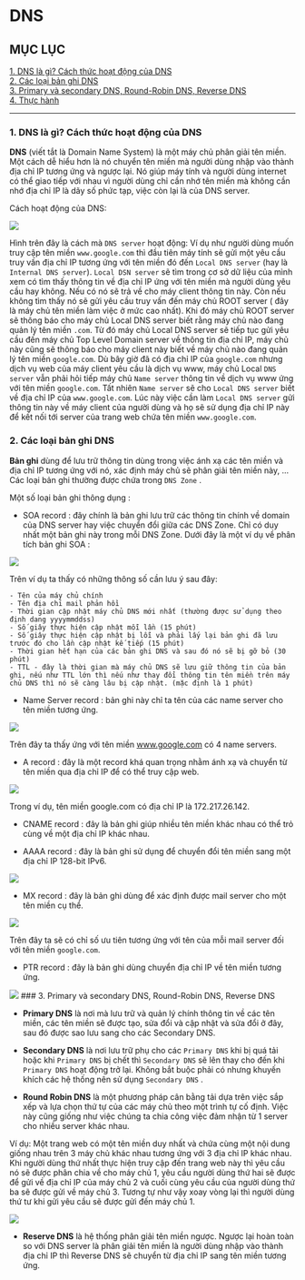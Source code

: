 # DNS  

## MỤC LỤC  

[1. DNS là gì? Cách thức hoạt động của DNS](#dnsandhowtowork)  
[2. Các loại bản ghi DNS](#banghidns)  
[3. Primary và secondary DNS, Round-Robin DNS, Reverse DNS](#typeofdns)  
[4. Thực hành](#thuchanh)  

*********************************

<a name="dnsandhowtowork"></a>  
### 1. DNS là gì? Cách thức hoạt động của DNS  

**DNS** (viết tắt là Domain Name System) là một máy chủ phân giải tên miền. Một cách dễ hiểu hơn là nó chuyển tên miền mà người dùng nhập vào thành địa chỉ IP tương ứng và ngược lại. Nó giúp máy tính và người dùng internet có thể giao tiếp với nhau vì người dùng chỉ cần nhớ tên miền mà không cần nhớ địa chỉ IP là dãy số phức tạp, việc còn lại là của DNS server.  
 
Cách hoạt động của DNS: 

<img src="https://i.imgur.com/ZUI93JV.png">  

Hình trên đây là cách mà `DNS server` hoạt động: Ví dụ như người dùng muốn truy cập tên miền `www.google.com` thì đầu tiên máy tính sẽ gửi một yêu cầu truy vấn địa chỉ IP tương ứng với tên miền đó đến `Local DNS server` (hay là `Internal DNS server`). `Local DSN server` sẽ tìm trong cơ sở dữ liệu của mình xem có tìm thấy thông tin về địa chỉ IP ứng với tên miền mà người dùng yêu cầu hay không. Nếu có nó sẽ trả về cho máy client thông tin này. Còn nếu không tìm thấy nó sẽ gửi yêu cầu truy vấn đến máy chủ ROOT server ( đây là máy chủ tên miền làm việc ở mức cao nhất). Khi đó máy chủ ROOT server sẽ thông báo cho máy chủ Local DNS server biết rằng máy chủ nào đang quản lý tên miền `.com`. Từ đó máy chủ Local DNS server sẽ tiếp tục gửi yêu cầu đến máy chủ Top Level Domain server về thông tin địa chỉ IP, máy chủ này cũng sẽ thông báo cho máy client này biết về máy chủ nào đang quản lý tên miền `google.com`. Dù bây giờ đã có địa chỉ IP của `google.com` nhưng dịch vụ web của máy client yêu cầu là dịch vụ www, máy chủ Local `DNS server` vẫn phải hỏi tiếp máy chủ `Name server` thông tin về dịch vụ www ứng với tên miền `google.com`. Tất nhiên `Name server` sẽ cho `Local DNS server` biết về địa chỉ IP của `www.google.com`. Lúc này việc cần làm `Local DNS server` gửi thông tin này về máy client của người dùng và họ sẽ sử dụng địa chỉ IP này để kết nối tới server của trang web chứa tên miền `www.google.com`.  

<a name="banghidns"></a>
### 2. Các loại bản ghi DNS  

**Bản ghi** dùng để lưu trữ thông tin dùng trong việc ánh xạ các tên miền và địa chỉ IP tương ứng với nó, xác định máy chủ sẽ phân giải tên miền này, ... Các loại bản ghi thường được chứa trong `DNS Zone` .  
 
Một số loại bản ghi thông dụng :  

- SOA record : đây chính là bản ghi lưu trữ các thông tin chính về domain của DNS server hay việc chuyển đổi giữa các DNS Zone. Chỉ có duy nhất một bản ghi này trong mỗi DNS Zone. Dưới đây là một ví dụ về phân tích bản ghi SOA :  

<img src="https://i.imgur.com/mwwE5h2.png">  

Trên ví dụ ta thấy có những thông số cần lưu ý sau đây:  

```
- Tên của máy chủ chính  
- Tên địa chỉ mail phản hồi  
- Thời gian cập nhật máy chủ DNS mới nhất (thường được sử dụng theo định dang yyyymmddss)  
- Số giây thực hiện cập nhật mỗi lần (15 phút)  
- Số giây thực hiện cập nhật bị lỗi và phải lấy lại bản ghi đã lưu trước đó cho lần cập nhật kế tiếp (15 phút)  
- Thời gian hết hạn của các bản ghi DNS và sau đó nó sẽ bị gỡ bỏ (30 phút)  
- TTL - đây là thời gian mà máy chủ DNS sẽ lưu giữ thông tin của bản ghi, nếu như TTL lớn thì nếu như thay đổi thông tin tên miền trên máy chủ DNS thì nó sẽ càng lâu bị cập nhật. (mặc định là 1 phút)  
``` 

- Name Server record : bản ghi này chỉ ta tên của các name server cho tên miền tương ứng. 

<img src="https://i.imgur.com/VKl0FXD.png">  

Trên đây ta thấy ứng với tên miền www.google.com có 4 name servers.  

- A record : đây là một record khá quan trọng nhằm ánh xạ và chuyển từ tên miền qua địa chỉ IP để có thể truy cập web.  

<img src="https://i.imgur.com/vjto6Zc.png">  

Trong ví dụ, tên miền google.com có địa chỉ IP là 172.217.26.142.  

- CNAME record : đây là bản ghi giúp nhiều tên miền khác nhau có thể trỏ cùng về một địa chỉ IP khác nhau.  

- AAAA record : đây là bản ghi sử dụng để chuyển đổi tên miền sang một địa chỉ IP 128-bit IPv6.  

<img src="https://i.imgur.com/2muQIco.png">  

- MX record : đây là bản ghi dùng để xác định được mail server cho một tên miền cụ thể.  

<img src="https://i.imgur.com/Z0bDHJV.png">  

Trên đây ta sẽ có chỉ số ưu tiên tương ứng với tên của mỗi mail server đối với tên miền `google.com`.  

- PTR record : đây là bản ghi dùng chuyển địa chỉ IP về tên miền tương ứng. 

<img src="https://i.imgur.com/6E82VAE.png">  

<a name="typeofdns">  
### 3. Primary và secondary DNS, Round-Robin DNS, Reverse DNS  

- **Primary DNS** là nơi mà lưu trữ và quản lý chính thông tin về các tên miền, các tên miền sẽ được tạo, sửa đổi và cập nhật và sửa đổi ở đây, sau đó được sao lưu sang cho các Secondary DNS.  

- **Secondary DNS** là nơi lưu trữ phụ cho các `Primary DNS` khi bị quá tải hoặc khi `Primary DNS` bị chết thì `Secondary DNS` sẽ lên thay cho đến khi `Primary DNS` hoạt động trở lại. Không bắt buộc phải có nhưng khuyến khích các hệ thống nên sử dụng `Secondary DNS` .  

- **Round Robin DNS** là một phương pháp cân bằng tải dựa trên việc sắp xếp và lựa chọn thứ tự của các máy chủ theo một trình tự cố định. Việc này cũng giống như việc chúng ta chia công việc đảm nhận từ 1 server cho nhiều server khác nhau.  

Ví dụ: Một trang web có một tên miền duy nhất và chứa cùng một nội dung giống nhau trên 3 máy chủ khác nhau tương ứng với 3 địa chỉ IP khác nhau. Khi người dùng thứ nhất thực hiện truy cập đến trang web này thì yêu cầu nó sẽ được phân chia về cho máy chủ 1, yêu cầu người dùng thứ hai sẽ được để gửi về địa chỉ IP của máy chủ 2 và cuối cùng yêu cầu của người dùng thứ ba sẽ được gửi về máy chủ 3. Tương tự như vậy xoay vòng lại thì người dùng thứ tư khi gửi yêu cầu sẽ được gửi đến máy chủ 1.  

<img src="https://i.imgur.com/YiAzirx.png">  

- **Reserve DNS** là hệ thống phân giải tên miền ngược. Ngược lại hoàn toàn so với DNS server là phân giải tên miền là người dùng nhập vào thành địa chỉ IP thì Reverse DNS sẽ chuyển từ địa chỉ IP sang tên miền tương ứng.  






